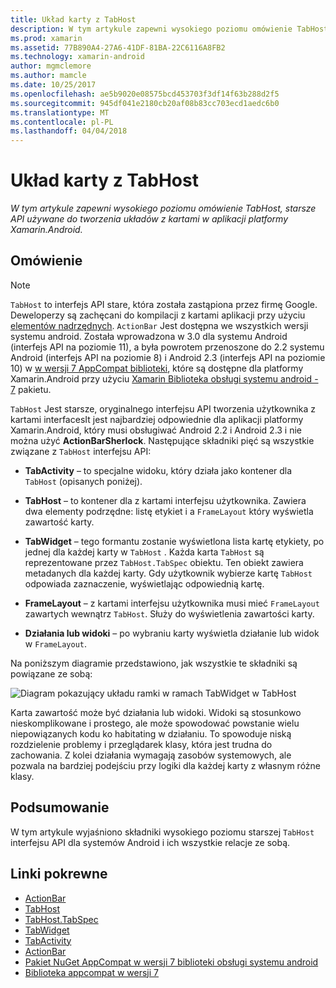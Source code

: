 ```yaml
---
title: Układ karty z TabHost
description: W tym artykule zapewni wysokiego poziomu omówienie TabHost, starsze API używane do tworzenia układów z kartami w aplikacji platformy Xamarin.Android.
ms.prod: xamarin
ms.assetid: 77B890A4-27A6-41DF-81BA-22C6116A8FB2
ms.technology: xamarin-android
author: mgmclemore
ms.author: mamcle
ms.date: 10/25/2017
ms.openlocfilehash: ae5b9020e08575bcd453703f3df14f63b288d2f5
ms.sourcegitcommit: 945df041e2180cb20af08b83cc703ecd1aedc6b0
ms.translationtype: MT
ms.contentlocale: pl-PL
ms.lasthandoff: 04/04/2018
---
```

# <a name="tab-layout-with-tabhost"></a>Układ karty z TabHost

_W tym artykule zapewni wysokiego poziomu omówienie TabHost, starsze API używane do tworzenia układów z kartami w aplikacji platformy Xamarin.Android._


## <a name="overview"></a>Omówienie

> [!NOTE]
> `TabHost` to interfejs API stare, która została zastąpiona przez firmę Google. Deweloperzy są zachęcani do kompilacji z kartami aplikacji przy użyciu [elementów nadrzędnych](~/android/user-interface/controls/action-bar.md). `ActionBar` Jest dostępna we wszystkich wersji systemu android. Została wprowadzona w 3.0 dla systemu Android (interfejs API na poziomie 11), a była powrotem przenoszone do 2.2 systemu Android (interfejs API na poziomie 8) i Android 2.3 (interfejs API na poziomie 10) w [w wersji 7 AppCompat biblioteki](http://developer.android.com/tools/support-library/features.html#v7-appcompat), które są dostępne dla platformy Xamarin.Android przy użyciu [Xamarin Biblioteka obsługi systemu android - 7](https://www.nuget.org/packages/Xamarin.Android.Support.v7.AppCompat/) pakietu.

`TabHost` Jest starsze, oryginalnego interfejsu API tworzenia użytkownika z kartami interfacesIt jest najbardziej odpowiednie dla aplikacji platformy Xamarin.Android, który musi obsługiwać Android 2.2 i Android 2.3 i nie można użyć **ActionBarSherlock**.
Następujące składniki pięć są wszystkie związane z `TabHost` interfejsu API:

-  **TabActivity** &ndash; to specjalne widoku, który działa jako kontener dla `TabHost` (opisanych poniżej).

-  **TabHost** &ndash; to kontener dla z kartami interfejsu użytkownika. Zawiera dwa elementy podrzędne: listę etykiet i a `FrameLayout` który wyświetla zawartość karty.

-  **TabWidget** &ndash; tego formantu zostanie wyświetlona lista kartę etykiety, po jednej dla każdej karty w `TabHost` . Każda karta `TabHost` są reprezentowane przez `TabHost.TabSpec` obiektu. Ten obiekt zawiera metadanych dla każdej karty. Gdy użytkownik wybierze kartę `TabHost` odpowiada zaznaczenie, wyświetlając odpowiednią kartę.

-  **FrameLayout** &ndash; z kartami interfejsu użytkownika musi mieć `FrameLayout` zawartych wewnątrz `TabHost`. Służy do wyświetlenia zawartości karty.

-  **Działania lub widoki** &ndash; po wybraniu karty wyświetla działanie lub widok w `FrameLayout`.

Na poniższym diagramie przedstawiono, jak wszystkie te składniki są powiązane ze sobą:

![Diagram pokazujący układu ramki w ramach TabWidget w TabHost](tab-host-images/image03.png)

Karta zawartość może być działania lub widoki. Widoki są stosunkowo nieskomplikowane i prostego, ale może spowodować powstanie wielu niepowiązanych kodu ko habitating w działaniu. To spowoduje niską rozdzielenie problemy i przeglądarek klasy, która jest trudna do zachowania. Z kolei działania wymagają zasobów systemowych, ale pozwala na bardziej podejściu przy logiki dla każdej karty z własnym różne klasy.


## <a name="summary"></a>Podsumowanie

W tym artykule wyjaśniono składniki wysokiego poziomu starszej `TabHost` interfejsu API dla systemów Android i ich wszystkie relacje ze sobą.



## <a name="related-links"></a>Linki pokrewne

- [ActionBar](http://developer.android.com/guide/topics/ui/actionbar.html)
- [TabHost](https://developer.xamarin.com/api/type/Android.Widget.TabHost/)
- [TabHost.TabSpec](https://developer.xamarin.com/api/type/Android.Widget.TabHost+TabSpec/)
- [TabWidget](https://developer.xamarin.com/api/type/Android.Widget.TabWidget/)
- [TabActivity](https://developer.xamarin.com/api/type/Android.App.TabActivity/)
- [ActionBar](http://developer.android.com/guide/topics/ui/actionbar.html)
- [Pakiet NuGet AppCompat w wersji 7 biblioteki obsługi systemu android](https://www.nuget.org/packages/Xamarin.Android.Support.v7.AppCompat/)
- [Biblioteka appcompat w wersji 7](http://developer.android.com/tools/support-library/features.html#v7-appcompat)
